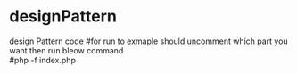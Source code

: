 # designPattern
design Pattern code
#for run to exmaple should uncomment which part you want then run bleow command    
#php -f index.php
